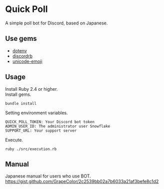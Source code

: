 # Quick Poll
A simple poll bot for Discord, based on Japanese.  

## Use gems
* [dotenv](https://github.com/bkeepers/dotenv)
* [discordrb](https://github.com/discordrb/discordrb)
* [unicode-emoji](https://github.com/janlelis/unicode-emoji)

## Usage
Install Ruby 2.4 or higher.  
Install gems.  
```
bundle install
```
Setting environment variables.  
```
QUICK_POLL_TOKEN: Your Discord bot token
ADMIN_USER_ID: The administrator user Snowflake
SUPPORT_URL: Your support server
```
Execute.
```
ruby ./src/execution.rb
```

## Manual
Japanese manual for users who use BOT.  
https://gist.github.com/GrapeColor/2c2539bb02a7b6033a21af3befe8c1d2
